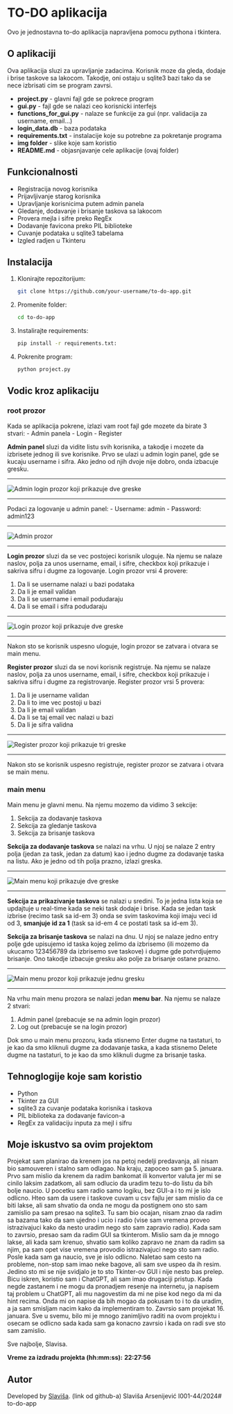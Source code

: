 # TO-DO aplikacija
Ovo je jednostavna to-do aplikacija napravljena pomocu pythona i tkintera.

## O aplikaciji
Ova aplikacija sluzi za upravljanje zadacima.
Korisnik moze da gleda, dodaje i brise taskove sa lakocom.
Takodje, oni ostaju u sqlite3 bazi tako da se nece izbrisati cim se program zavrsi.
- **project.py** - glavni fajl gde se pokrece program
- **gui.py** - fajl gde se nalazi ceo korisnicki interfejs
- **functions_for_gui.py** - nalaze se funkcije za gui (npr. validacija za username, email...)
- **login_data.db** - baza podataka
- **requirements.txt** - instalacije koje su potrebne za pokretanje programa
- **img folder** - slike koje sam koristio
- **README.md** - objasnjavanje cele aplikacije (ovaj folder)

## Funkcionalnosti
- Registracija novog korisnika
- Prijavljivanje starog korisnika
- Upravljanje korisnicima putem admin panela
- Gledanje, dodavanje i brisanje taskova sa lakocom
- Provera mejla i sifre preko RegEx
- Dodavanje favicona preko PIL biblioteke
- Cuvanje podataka u sqlite3 tabelama
- Izgled radjen u Tkinteru

## Instalacija
1. Klonirajte repozitorijum:
   ```bash
   git clone https://github.com/your-username/to-do-app.git
2. Promenite folder:
    ```bash
    cd to-do-app
3. Instalirajte requirements:
    ```bash
    pip install -r requirements.txt:
4. Pokrenite program:
    ```bash
    python project.py

## Vodic kroz aplikaciju
### root prozor
Kada se aplikacija pokrene, izlazi vam root fajl gde mozete da birate 3 stvari:
    - Admin panela
    - Login 
    - Register

**Admin panel** sluzi da vidite listu svih korisnika, a takodje i mozete da izbrisete jednog ili sve korisnike.
Prvo se ulazi u admin login panel, gde se kucaju username i sifra. Ako jedno od njih dvoje nije dobro, onda izbacuje gresku.

--- 
![Admin login prozor koji prikazuje dve greske](img/admin-login.png)

---
Podaci za logovanje u admin panel:
    - Username: admin
    - Password: admin123

---
![Admin prozor](img/admin-panel.png)

---
    
**Login prozor** sluzi da se vec postojeci korisnik uloguje. 
Na njemu se nalaze naslov, polja za unos username, email, i sifre, checkbox koji prikazuje i sakriva sifru i dugme za logovanje.
Login prozor vrsi 4 provere:
1. Da li se username nalazi u bazi podataka
2. Da li je email validan
3. Da li se username i email podudaraju
4. Da li se email i sifra podudaraju
---
![Login prozor koji prikazuje dve greske](img/login-prozor.png)

---
Nakon sto se korisnik uspesno uloguje, login prozor se zatvara i otvara se main menu.

**Register prozor** sluzi da se novi korisnik registruje.
Na njemu se nalaze naslov, polja za unos username, email, i sifre, checkbox koji prikazuje i sakriva sifru i dugme za registrovanje.
Register prozor vrsi 5 provera:
1. Da li je username validan
2. Da li to ime vec postoji u bazi
3. Da li je email validan
4. Da li se taj email vec nalazi u bazi
5. Da li je sifra validna
---
![Register prozor koji prikazuje tri greske](img/register-prozor.png)

---
Nakon sto se korisnik uspesno registruje, register prozor se zatvara i otvara se main menu.

### main menu
Main menu je glavni menu. Na njemu mozemo da vidimo 3 sekcije:
1. Sekcija za dodavanje taskova
2. Sekcija za gledanje taskova
3. Sekcija za brisanje taskova

**Sekcija za dodavanje taskova** se nalazi na vrhu.
U njoj se nalaze 2 entry polja (jedan za task, jedan za datum) kao i jedno dugme za dodavanje taska na listu.
Ako je jedno od tih polja prazno, izlazi greska.

---
![Main menu koji prikazuje dve greske](img/prazno-task-polje.png)

---

**Sekcija za prikazivanje taskova** se nalazi u sredini. To je jedna lista koja se updajtuje u real-time kada se neki task dodaje i brise. 
Kada se jedan task izbrise (recimo task sa id-em 3) onda se svim taskovima koji imaju veci id od 3, **smanjuje id za 1** (task sa id-em 4 ce postati task sa id-em 3).

**Sekcija za brisanje taskova** se nalazi na dnu. U njoj se nalaze jedno entry polje gde upisujemo id taska kojeg zelimo da izbrisemo (ili mozemo da ukucamo 123456789 da izbrisemo sve taskove) i dugme gde potvrdjujemo brisanje.
Ono takodje izbacuje gresku ako polje za brisanje ostane prazno.

---
![Main menu prozor koji prikazuje jednu gresku](img/prazno-delete-polje.png)

---

Na vrhu main menu prozora se nalazi jedan **menu bar**. Na njemu se nalaze 2 stvari:
1. Admin panel (prebacuje se na admin login prozor)
2. Log out (prebacuje se na login prozor)

Dok smo u main menu prozoru, kada stisnemo Enter dugme na tastaturi, to je kao da smo kliknuli dugme za dodavanje taska, a kada stisnemo Delete dugme na tastaturi, to je kao da smo kliknuli dugme za brisanje taska.

## Tehnoglogije koje sam koristio
- Python
- Tkinter za GUI
- sqlite3 za cuvanje podataka korisnika i taskova
- PIL biblioteka za dodavanje favicon-a
- RegEx za validaciju inputa za mejl i sifru

## Moje iskustvo sa ovim projektom
Projekat sam planirao da krenem jos na petoj nedelji predavanja, ali nisam bio samouveren i stalno sam odlagao. 
Na kraju, zapoceo sam ga 5. januara. 
Prvo sam mislio da krenem da radim bankomat ili konvertor valuta jer mi se cinilo laksim zadatkom, ali sam odlucio da uradim tezu to-do listu da bih bolje naucio.
U pocetku sam radio samo logiku, bez GUI-a i to mi je islo odlicno.
Hteo sam da usere i taskove cuvam u csv fajlu jer sam mislio da ce biti lakse, ali sam shvatio da onda ne mogu da postignem ono sto sam zamislio pa sam presao na sqlite3.
Tu sam bio ocajan, nisam znao da radim sa bazama tako da sam ujedno i ucio i radio (vise sam vremena proveo istrazivajuci kako da nesto uradim nego sto sam zapravio radio).
Kada sam to zavrsio, presao sam da radim GUI sa tkinterom. Mislio sam da je mnogo lakse, ali kada sam krenuo, shvatio sam koliko zapravo ne znam da radim sa njim, pa sam opet vise vremena provodio istrazivajuci nego sto sam radio. 
Posle kada sam ga naucio, sve je islo odlicno. Naletao sam cesto na probleme, non-stop sam imao neke bagove, ali sam sve uspeo da ih resim. Jedino sto mi se nije svidjalo je to sto Tkinter-ov GUI i nije nesto bas prelep.
Bicu iskren, koristio sam i ChatGPT, ali sam imao drugaciji pristup. Kada negde zastanem i ne mogu da pronadjem resenje na internetu, ja napisem taj problem u ChatGPT, ali mu nagovestim da mi ne pise kod nego da mi da hint recima. Onda mi on napise da bih mogao da pokusam to i to da uradim, a ja sam smisljam nacim kako da implementiram to.
Zavrsio sam projekat 16. januara.
Sve u svemu, bilo mi je mnogo zanimljivo raditi na ovom projektu i osecam se odlicno sada kada sam ga konacno zavrsio i kada on radi sve sto sam zamislio.

Sve najbolje, 
Slavisa.

**Vreme za izdradu projekta (hh:mm:ss):**
**22:27:56** 


## Autor
Developed by [Slaviša](https://github.com/Slavisa05). (link od github-a)
Slaviša Arsenijević
I001-44/2024#   t o - d o - a p p 
 
 